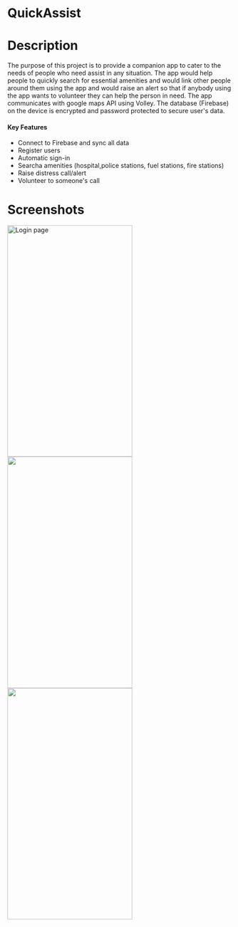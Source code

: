 # QuickAssist
# Description
The purpose of this project is to provide a companion app to cater to the needs of people who need assist in any situation.
The app would help people to quickly search for essential amenities and would link other people around them using the app and would raise an alert so that if anybody using the app wants to volunteer they can help the person in need.
The app communicates with google maps API using Volley. The database (Firebase) on the device is encrypted and password protected to secure user's data.

#### Key Features
- Connect to Firebase and sync all data
- Register users
- Automatic sign-in
- Searcha amenities (hospital,police stations, fuel stations, fire stations)
- Raise distress call/alert
- Volunteer to someone's call

# Screenshots
<img src="https://user-images.githubusercontent.com/62954414/149896948-a8b50d60-ba09-4495-8253-b12038a79f4e.png" width="280" height="520" alt="Login page" >  <img src="http://i.imgur.com/KmaWzNv.png" width="280" height="520"> <img src="http://i.imgur.com/hiCNNIx.png" width="280" height="520">
